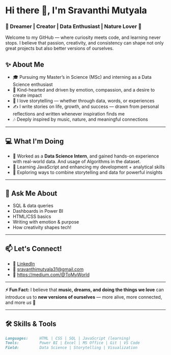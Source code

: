 # Hi there 👋, I'm Sravanthi Mutyala  
### 🌸 Dreamer | Creator | Data Enthusiast | Nature Lover 🌿  

Welcome to my GitHub — where curiosity meets code, and learning never stops. I believe that passion, creativity, and consistency can shape not only great projects but also better versions of ourselves.  


## ✨ About Me
- 🎓 Pursuing my Master’s in Science (MSc) and interning as a Data Science enthusiast  
- 🐾 Kind-hearted and driven by emotion, compassion, and a desire to create impact  
- 📝 I love storytelling — whether through data, words, or experiences  
- ✍️ I write stories on life, growth, and success — drawn from personal reflections and written whenever inspiration finds me  
- 🎶 Deeply inspired by music, nature, and meaningful connections  

---

## 💻 What I'm Doing
- 🔭 Worked as a **Data Science Intern**, and gained hands-on experience with real-world data. And usage of Algorithms in the dataset. 
- 🌱 Learning JavaScript and enhancing my development + analytical skills  
- 🧠 Exploring ways to combine storytelling and data for powerful insights  

---

## 💬 Ask Me About
- SQL & data queries  
- Dashboards in Power BI  
- HTML/CSS basics  
- Writing with emotion & purpose  
- How creativity shapes tech!

---

## 📫 Let's Connect!
- 🔗 [LinkedIn](https://www.linkedin.com/in/sravanthi-m-57645b330/)  
- 📧 sravanthimutyala31@gmail.com  
- 🔗 https://medium.com/@ToMyWorld
---
**⚡ Fun Fact:** I believe that **music, dreams, and doing the things we love** can introduce us to **new versions of ourselves** — more alive, more connected, and more *us* 💜

---
## 🛠️ Skills & Tools
```markdown
Languages:     HTML | CSS | SQL | JavaScript (learning)
Tools:         Power BI | Excel | MS Office | Git | VS Code
Field:         Data Science | Storytelling | Visualization


